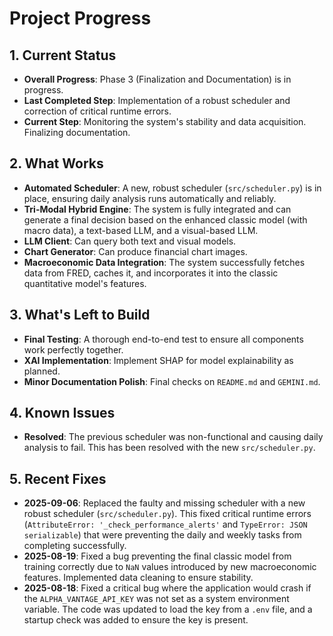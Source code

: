 # Project Progress

## 1. Current Status
- **Overall Progress**: Phase 3 (Finalization and Documentation) is in progress.
- **Last Completed Step**: Implementation of a robust scheduler and correction of critical runtime errors.
- **Current Step**: Monitoring the system's stability and data acquisition. Finalizing documentation.

## 2. What Works
- **Automated Scheduler**: A new, robust scheduler (`src/scheduler.py`) is in place, ensuring daily analysis runs automatically and reliably.
- **Tri-Modal Hybrid Engine**: The system is fully integrated and can generate a final decision based on the enhanced classic model (with macro data), a text-based LLM, and a visual-based LLM.
- **LLM Client**: Can query both text and visual models.
- **Chart Generator**: Can produce financial chart images.
- **Macroeconomic Data Integration**: The system successfully fetches data from FRED, caches it, and incorporates it into the classic quantitative model's features.

## 3. What's Left to Build
- **Final Testing**: A thorough end-to-end test to ensure all components work perfectly together.
- **XAI Implementation**: Implement SHAP for model explainability as planned.
- **Minor Documentation Polish**: Final checks on `README.md` and `GEMINI.md`.

## 4. Known Issues
- **Resolved**: The previous scheduler was non-functional and causing daily analysis to fail. This has been resolved with the new `src/scheduler.py`.

## 5. Recent Fixes
- **2025-09-06**: Replaced the faulty and missing scheduler with a new robust scheduler (`src/scheduler.py`). This fixed critical runtime errors (`AttributeError: '_check_performance_alerts'` and `TypeError: JSON serializable`) that were preventing the daily and weekly tasks from completing successfully.
- **2025-08-19**: Fixed a bug preventing the final classic model from training correctly due to `NaN` values introduced by new macroeconomic features. Implemented data cleaning to ensure stability.
- **2025-08-18**: Fixed a critical bug where the application would crash if the `ALPHA_VANTAGE_API_KEY` was not set as a system environment variable. The code was updated to load the key from a `.env` file, and a startup check was added to ensure the key is present.
